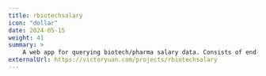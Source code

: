 ```yaml
---
title: rbiotechsalary
icon: "dollar"
date: 2024-05-15
weight: 41
summary: >
    A web app for querying biotech/pharma salary data. Consists of end-to-end data ingestion, processing, to web app deployment. Built with R Shiny and Docker. [source](https://github.com/wvictor14/rbiotechsalary)
externalUrl: https://victoryuan.com/projects/rbiotechsalary
---
```

